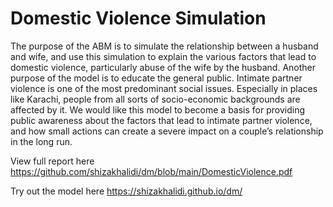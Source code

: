 # Domestic Violence Simulation

The purpose of the ABM is to simulate the relationship between a husband and wife, and use
this simulation to explain the various factors that lead to domestic violence, particularly abuse
of the wife by the husband.
Another purpose of the model is to educate the general public. Intimate partner violence is one
of the most predominant social issues. Especially in places like Karachi, people from all sorts of
socio-economic backgrounds are affected by it. We would like this model to become a basis for
providing public awareness about the factors that lead to intimate partner violence, and how
small actions can create a severe impact on a couple’s relationship in the long run.

View full report here https://github.com/shizakhalidi/dm/blob/main/DomesticViolence.pdf

Try out the model here https://shizakhalidi.github.io/dm/
